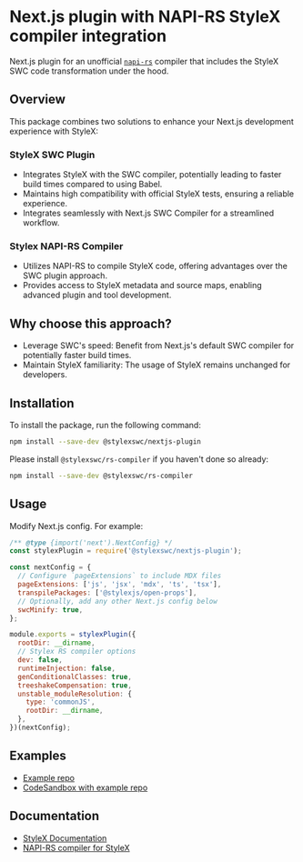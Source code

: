 # Next.js plugin with NAPI-RS StyleX compiler integration

Next.js plugin for an unofficial
[`napi-rs`](https://github.com/dwlad90/stylex-swc-plugin/tree/master/crates/stylex-rs-compiler)
compiler that includes the StyleX SWC code transformation under the hood.

## Overview

This package combines two solutions to enhance your Next.js development experience with StyleX:

### StyleX SWC Plugin

* Integrates StyleX with the SWC compiler, potentially leading to faster build times compared to using Babel.
* Maintains high compatibility with official StyleX tests, ensuring a reliable experience.
* Integrates seamlessly with Next.js SWC Compiler for a streamlined workflow.

### Stylex NAPI-RS Compiler

* Utilizes NAPI-RS to compile StyleX code, offering advantages over the SWC plugin approach.
* Provides access to StyleX metadata and source maps, enabling advanced plugin and tool development.

## Why choose this approach?

* Leverage SWC's speed: Benefit from Next.js's default SWC compiler for potentially faster build times.
* Maintain StyleX familiarity: The usage of StyleX remains unchanged for developers.

## Installation

To install the package, run the following command:

```bash
npm install --save-dev @stylexswc/nextjs-plugin
```

Please install `@stylexswc/rs-compiler` if you haven't done so already:

```bash
npm install --save-dev @stylexswc/rs-compiler
```

## Usage

Modify Next.js config. For example:

```js
/** @type {import('next').NextConfig} */
const stylexPlugin = require('@stylexswc/nextjs-plugin');

const nextConfig = {
  // Configure `pageExtensions` to include MDX files
  pageExtensions: ['js', 'jsx', 'mdx', 'ts', 'tsx'],
  transpilePackages: ['@stylexjs/open-props'],
  // Optionally, add any other Next.js config below
  swcMinify: true,
};

module.exports = stylexPlugin({
  rootDir: __dirname,
  // Stylex RS compiler options
  dev: false,
  runtimeInjection: false,
  genConditionalClasses: true,
  treeshakeCompensation: true,
  unstable_moduleResolution: {
    type: 'commonJS',
    rootDir: __dirname,
  },
})(nextConfig);
```

## Examples

* [Example repo](https://github.com/Dwlad90/nextjs-app-dir-stylex)
* [CodeSandbox with example repo](https://codesandbox.io/p/github/Dwlad90/nextjs-app-dir-stylex/main)

## Documentation

* [StyleX Documentation](https://stylexjs.com)
* [NAPI-RS compiler for StyleX](https://github.com/Dwlad90/stylex-swc-plugin/tree/master/crates/stylex-rs-compiler)